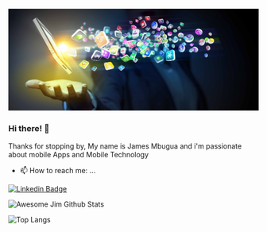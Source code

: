[![James Mbugua](https://raw.githubusercontent.com/AwesomeJim/AwesomeJim/master/secret-of-mobile-apps-git.jpg)](https://github.com/AwesomeJim/AwesomeJim)

### Hi there! 👋
Thanks for stopping by, My name is James Mbugua and i'm passionate about mobile Apps and Mobile Technology

- 📫 How to reach me: ...

[![Linkedin Badge](https://img.shields.io/badge/-James-blue?style=flat-square&logo=Linkedin&logoColor=white&link=https://www.linkedin.com/in/james-mbugua-85745099/)](https://www.linkedin.com/in/james-mbugua-85745099/)

<!--
**AwesomeJim/AwesomeJim** is a ✨ _special_ ✨ repository because its `README.md` (this file) appears on your GitHub profile.

Here are some ideas to get you started:

- 🔭 I’m currently working on ...
- 🌱 I’m currently learning ...
- 👯 I’m looking to collaborate on ...
- 🤔 I’m looking for help with ...
- 💬 Ask me about ...
- 📫 How to reach me: ...
- 😄 Pronouns: ...
- ⚡ Fun fact: ...
-->
![Awesome Jim Github Stats](https://github-readme-stats.vercel.app/api?username=AwesomeJim&count_private=true&show_icons=true&theme=algolia)

![Top Langs](https://github-readme-stats.vercel.app/api/top-langs/?username=AwesomeJim&hide=TeX)
